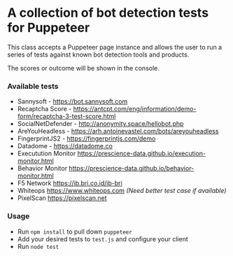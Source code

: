 # A collection of bot detection tests for Puppeteer

This class accepts a Puppeteer page instance and allows the user to run a series of tests against known bot detection tools and products.

The scores or outcome will be shown in the console.

### Available tests

* Sannysoft - https://bot.sannysoft.com
* Recaptcha Score - https://antcpt.com/eng/information/demo-form/recaptcha-3-test-score.html
* SocialNetDefender - http://anonymity.space/hellobot.php
* AreYouHeadless - https://arh.antoinevastel.com/bots/areyouheadless
* FingerprintJS2 - https://fingerprintjs.com/demo
* Datadome - https://datadome.co
* Executution Monitor https://prescience-data.github.io/execution-monitor.html
* Behavior Monitor https://prescience-data.github.io/behavior-monitor.html
* F5 Network https://ib.bri.co.id/ib-bri
* Whiteops https://www.whiteops.com *(Need better test case if available)*
* PixelScan https://pixelscan.net

### Usage

* Run `npm install` to pull down `puppeteer`
* Add your desired tests to `test.js` and configure your client
* Run `node test` 
